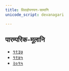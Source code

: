 ```yaml
---
title: विवाहोपनयन-सामानि 
unicode_script: devanagari  

--- 
```


## पारम्परिक-मूलानि

- [१९३७](https://archive.org/stream/sAmaveda-jaiminIya-paravastu-paramparA-docs/sAmaveda-paravastu-1937#mode/1up)
- [१९७५](https://archive.org/stream/sAmaveda-jaiminIya-paravastu-paramparA-docs/sAmaveda-paravastu-1975#mode/2up)
- [२०१५](https://archive.org/stream/sAmaveda-jaiminIya-paravastu-paramparA-docs/VIVAAHA%20UPANAYANA%20SAAMAANI#page/n3/mode/2up)

<div class="js_include" url="../../../saMskAraH/mantraH/worlds/paravastu-saama/sadasaspatim/"  newLevelForH1="2" includeTitle="true"> </div>
<div class="js_include" url="../../../saMskAraH/mantraH/indraH/paravastu-saama/gauShUktam/"  newLevelForH1="2" includeTitle="true"> </div>  
<div class="js_include" url="../../../saMskAraH/mantraH/indraH/paravastu-saama/Ashva-sUktam/"  newLevelForH1="2" includeTitle="true"> </div>  
<div class="js_include" url="../../../saMskAraH/mantraH/indraH/paravastu-saama/vAmadevyam/"  newLevelForH1="2" includeTitle="true"> </div>  
<div class="js_include" url="../../../saMskAraH/mantraH/indraH/paravastu-saama/piba-somam/"  newLevelForH1="2" includeTitle="true"> </div>  
<div class="js_include" url="../../../saMskAraH/mantraH/agniH/paravastu-saama/yadvA/"  newLevelForH1="2" includeTitle="true"> </div>  
<div class="js_include" url="../../../saMskAraH/mantraH/agniH/paravastu-saama/IDiShva/"  newLevelForH1="2" includeTitle="true"> </div>  
<div class="js_include" url="../../../saMskAraH/mantraH/somaH/paravastu-saama/pavamAna/"  newLevelForH1="2" includeTitle="true"> </div>  
<div class="js_include" url="../../../saMskAraH/mantraH/indraH/paravastu-saama/archata-prArchata/"  newLevelForH1="2" includeTitle="true"> </div>  
<div class="js_include" url="../../../saMskAraH/mantraH/agniH/paravastu-saama/agna-AyAhi/"  newLevelForH1="2" includeTitle="true"> </div>  
<div class="js_include" url="../../../saMskAraH/mantraH/indraH/paravastu-saama/mArgIyavam/"  newLevelForH1="2" includeTitle="true"> </div>  
<div class="js_include" url="../../../saMskAraH/mantraH/indraH/paravastu-saama/krosham/"  newLevelForH1="2" includeTitle="true"> </div>  
<div class="js_include" url="../../../saMskAraH/mantraH/somaH/paravastu-saama/uchchA-te/"  newLevelForH1="2" includeTitle="true"> </div>  
<div class="js_include" url="../../../saMskAraH/mantraH/indraH/paravastu-saama/tava-tyan-naryam/"  newLevelForH1="2" includeTitle="true"> </div>  
<div class="js_include" url="../../../saMskAraH/mantraH/somaH/paravastu-saama/eShasya-dhArayA/"  newLevelForH1="2" includeTitle="true"> </div>  
<div class="js_include" url="../../../saMskAraH/mantraH/misc-devas/paravastu-saama/Aruhan/"  newLevelForH1="2" includeTitle="true"> </div>  
<div class="js_include" url="../../../saMskAraH/mantraH/worlds/paravastu-saama/madhushchunidhanam/"  newLevelForH1="2" includeTitle="true"> </div>  
<div class="js_include" url="../../../saMskAraH/mantraH/somaH/paravastu-saama/sampA/"  newLevelForH1="2" includeTitle="true"> </div>  
<div class="js_include" url="../../../saMskAraH/mantraH/indraH/paravastu-saama/yad-dyAva-anjo-vairUpam/"  newLevelForH1="2" includeTitle="true"> </div>  
<div class="js_include" url="../../../saMskAraH/mantraH/indraH/paravastu-saama/indran-naro-nishvaset/"  newLevelForH1="2" includeTitle="true"> </div>  
<div class="js_include" url="../../../saMskAraH/mantraH/indraH/paravastu-saama/yajjAyathAH/"  newLevelForH1="2" includeTitle="true"> </div>  
<div class="js_include" url="../../../saMskAraH/mantraH/vAk/paravastu-saama/vAchovratam/"  newLevelForH1="2" includeTitle="true"> </div>  
<div class="js_include" url="../../../saMskAraH/mantraH/worlds/paravastu-saama/unnayAmi/"  newLevelForH1="2" includeTitle="true"> </div>  
<div class="js_include" url="../../../saMskAraH/mantraH/agniH/paravastu-saama/namas-te-agne/"  newLevelForH1="2" includeTitle="true"> </div>  
<div class="js_include" url="../../../saMskAraH/mantraH/indraH/paravastu-saama/archantyarkam/"  newLevelForH1="2" includeTitle="true"> </div>  
<div class="js_include" url="../../../saMskAraH/mantraH/indraH/paravastu-saama/vAstoShpate/"  newLevelForH1="2" includeTitle="true"> </div>  
